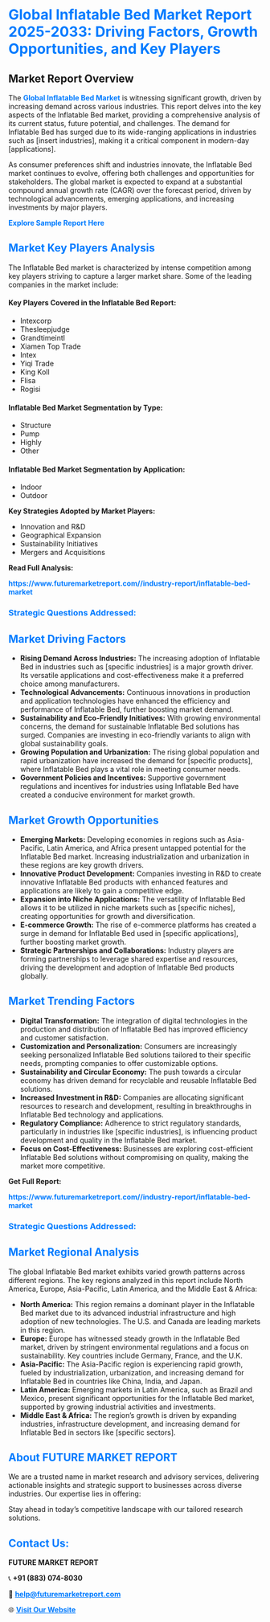 <h1 style="color: #007BFF;">Global Inflatable Bed Market Report 2025-2033: Driving Factors, Growth Opportunities, and Key Players</h1>

<section id="overview">
<h2>Market Report Overview</h2>
<p>The <a href="https://www.futuremarketreport.com//industry-report/inflatable-bed-market" style="color: #007BFF; text-decoration: none;"><strong>Global Inflatable Bed Market</strong></a> is witnessing significant growth, driven by increasing demand across various industries. This report delves into the key aspects of the Inflatable Bed market, providing a comprehensive analysis of its current status, future potential, and challenges. The demand for Inflatable Bed has surged due to its wide-ranging applications in industries such as [insert industries], making it a critical component in modern-day [applications].</p>
<p>As consumer preferences shift and industries innovate, the Inflatable Bed market continues to evolve, offering both challenges and opportunities for stakeholders. The global market is expected to expand at a substantial compound annual growth rate (CAGR) over the forecast period, driven by technological advancements, emerging applications, and increasing investments by major players.</p>
</section>

<section id="overview">
<p><a href="https://www.futuremarketreport.com//request-sample/reportId=92832" style="color: #007BFF; text-decoration: none;"><strong>Explore Sample Report Here</strong></a></p>
</section>

<section id="key-players">
<h2 style="color: #007BFF;">Market Key Players Analysis</h2>
<p>The Inflatable Bed market is characterized by intense competition among key players striving to capture a larger market share. Some of the leading companies in the market include:</p>
<h4>Key Players Covered in the Inflatable Bed Report:</h4>
<ul><li>Intexcorp</li><li>Thesleepjudge</li><li>Grandtimeintl</li><li>Xiamen Top Trade</li><li>Intex</li><li>Yiqi Trade</li><li>King Koll</li><li>Flisa</li><li>Rogisi</li></ul>
<h4>Inflatable Bed Market Segmentation by Type:</h4>
<ul><li>Structure</li><li>Pump</li><li>Highly</li><li>Other</li></ul>

<h4>Inflatable Bed Market Segmentation by Application:</h4>
<ul><li>Indoor</li><li>Outdoor</li></ul>
<p><strong>Key Strategies Adopted by Market Players:</strong></p>
<ul>
<li>Innovation and R&D</li>
<li>Geographical Expansion</li>
<li>Sustainability Initiatives</li>
<li>Mergers and Acquisitions</li>
</ul>
</section>

<section>
<p><strong>Read Full Analysis: </strong></p><a href="https://www.futuremarketreport.com//industry-report/inflatable-bed-market" style="color: #007BFF; text-decoration: none;"><strong>https://www.futuremarketreport.com//industry-report/inflatable-bed-market</strong></a>
<h3 style="color: #007BFF;">Strategic Questions Addressed:</h3>
</section>

<section id="driving-factors">
<h2 style="color: #007BFF;">Market Driving Factors</h2>
<ul>
<li><strong>Rising Demand Across Industries:</strong> The increasing adoption of Inflatable Bed in industries such as [specific industries] is a major growth driver. Its versatile applications and cost-effectiveness make it a preferred choice among manufacturers.</li>
<li><strong>Technological Advancements:</strong> Continuous innovations in production and application technologies have enhanced the efficiency and performance of Inflatable Bed, further boosting market demand.</li>
<li><strong>Sustainability and Eco-Friendly Initiatives:</strong> With growing environmental concerns, the demand for sustainable Inflatable Bed solutions has surged. Companies are investing in eco-friendly variants to align with global sustainability goals.</li>
<li><strong>Growing Population and Urbanization:</strong> The rising global population and rapid urbanization have increased the demand for [specific products], where Inflatable Bed plays a vital role in meeting consumer needs.</li>
<li><strong>Government Policies and Incentives:</strong> Supportive government regulations and incentives for industries using Inflatable Bed have created a conducive environment for market growth.</li>
</ul>
</section>

<section id="growth-opportunities">
<h2 style="color: #007BFF;">Market Growth Opportunities</h2>
<ul>
<li><strong>Emerging Markets:</strong> Developing economies in regions such as Asia-Pacific, Latin America, and Africa present untapped potential for the Inflatable Bed market. Increasing industrialization and urbanization in these regions are key growth drivers.</li>
<li><strong>Innovative Product Development:</strong> Companies investing in R&D to create innovative Inflatable Bed products with enhanced features and applications are likely to gain a competitive edge.</li>
<li><strong>Expansion into Niche Applications:</strong> The versatility of Inflatable Bed allows it to be utilized in niche markets such as [specific niches], creating opportunities for growth and diversification.</li>
<li><strong>E-commerce Growth:</strong> The rise of e-commerce platforms has created a surge in demand for Inflatable Bed used in [specific applications], further boosting market growth.</li>
<li><strong>Strategic Partnerships and Collaborations:</strong> Industry players are forming partnerships to leverage shared expertise and resources, driving the development and adoption of Inflatable Bed products globally.</li>
</ul>
</section>

<section id="trending-factors">
<h2 style="color: #007BFF;">Market Trending Factors</h2>
<ul>
<li><strong>Digital Transformation:</strong> The integration of digital technologies in the production and distribution of Inflatable Bed has improved efficiency and customer satisfaction.</li>
<li><strong>Customization and Personalization:</strong> Consumers are increasingly seeking personalized Inflatable Bed solutions tailored to their specific needs, prompting companies to offer customizable options.</li>
<li><strong>Sustainability and Circular Economy:</strong> The push towards a circular economy has driven demand for recyclable and reusable Inflatable Bed solutions.</li>
<li><strong>Increased Investment in R&D:</strong> Companies are allocating significant resources to research and development, resulting in breakthroughs in Inflatable Bed technology and applications.</li>
<li><strong>Regulatory Compliance:</strong> Adherence to strict regulatory standards, particularly in industries like [specific industries], is influencing product development and quality in the Inflatable Bed market.</li>
<li><strong>Focus on Cost-Effectiveness:</strong> Businesses are exploring cost-efficient Inflatable Bed solutions without compromising on quality, making the market more competitive.</li>
</ul>
</section>

<section>
<p><strong>Get Full Report: </strong></p><a href="https://www.futuremarketreport.com//industry-report/inflatable-bed-market" style="color: #007BFF; text-decoration: none;"><strong>https://www.futuremarketreport.com//industry-report/inflatable-bed-market</strong></a>
<h3 style="color: #007BFF;">Strategic Questions Addressed:</h3>
</section>


<section id="regional-analysis">
<h2 style="color: #007BFF;">Market Regional Analysis</h2>
<p>The global Inflatable Bed market exhibits varied growth patterns across different regions. The key regions analyzed in this report include North America, Europe, Asia-Pacific, Latin America, and the Middle East & Africa:</p>
<ul>
<li><strong>North America:</strong> This region remains a dominant player in the Inflatable Bed market due to its advanced industrial infrastructure and high adoption of new technologies. The U.S. and Canada are leading markets in this region.</li>
<li><strong>Europe:</strong> Europe has witnessed steady growth in the Inflatable Bed market, driven by stringent environmental regulations and a focus on sustainability. Key countries include Germany, France, and the U.K.</li>
<li><strong>Asia-Pacific:</strong> The Asia-Pacific region is experiencing rapid growth, fueled by industrialization, urbanization, and increasing demand for Inflatable Bed in countries like China, India, and Japan.</li>
<li><strong>Latin America:</strong> Emerging markets in Latin America, such as Brazil and Mexico, present significant opportunities for the Inflatable Bed market, supported by growing industrial activities and investments.</li>
<li><strong>Middle East & Africa:</strong> The region’s growth is driven by expanding industries, infrastructure development, and increasing demand for Inflatable Bed in sectors like [specific sectors].</li>
</ul>
</section>

<footer>
<h2 style="color: #007BFF;">About FUTURE MARKET REPORT</h2>
<p>We are a trusted name in market research and advisory services, delivering actionable insights and strategic support to businesses across diverse industries. Our expertise lies in offering:</p>

<p>Stay ahead in today’s competitive landscape with our tailored research solutions.</p>

<h2 style="color: #007BFF;">Contact Us:</h2>
<p><strong>FUTURE MARKET REPORT</strong></p>
<p>📞 <strong>+91 (883) 074-8030</strong></p>
<p>📧 <strong><a href="mailto:help@futuremarketreport.com" style="color: #007BFF;">help@futuremarketreport.com</a></strong></p>
<p>🌐 <strong><a href="https://www.futuremarketreport.com/" style="color: #007BFF;">Visit Our Website</a></strong></p>
</footer>